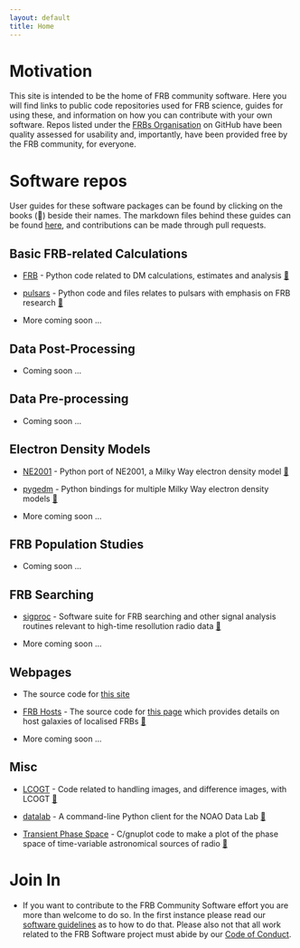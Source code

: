 ```yaml
---
layout: default
title: Home
---
```


# Motivation

This site is intended to be the home of FRB community software. Here you will find links to public code repositories used for FRB science, guides for using these, and information on how you can contribute with your own software. Repos listed under the [FRBs Organisation](https://github.com/FRBs) on GitHub have been quality assessed for usability and, importantly, have been provided free by the FRB community, for everyone.

# Software repos
User guides for these software packages can be found by clicking on the books (📓) beside their names. The markdown files behind these guides can be found [here](https://github.com/FRBs/FRBs.github.io/tree/master/user-guides), and contributions can be made through pull requests.

## Basic FRB-related Calculations

- [FRB](https://github.com/FRBs/FRB) - Python code related to DM calculations, estimates and analysis [📓](https://frb.software/user-guides/FRB.html)

- [pulsars](https://github.com/FRBs/pulsars) - Python code and files relates to pulsars with emphasis on FRB research [📓](https://frb.software/user-guides/pulsars.html)

- More coming soon ...

## Data Post-Processing

- Coming soon ...

## Data Pre-processing 

- Coming soon ...

## Electron Density Models

- [NE2001](https://github.com/FRBs/ne2001)  - Python port of NE2001, a Milky Way electron density model [📓](https://frb.software/user-guides/ne2001.html)

- [pygedm](https://github.com/FRBs/pygedm)  - Python bindings for multiple Milky Way electron density models [📓](https://frb.software/user-guides/pygedm.html)

- More coming soon ...

## FRB Population Studies 

- Coming soon ...

## FRB Searching

- [sigproc](https://github.com/FRBs/sigproc) - Software suite for FRB searching and other signal analysis routines relevant to high-time resollution radio data [📓](https://frb.software/user-guides/sigproc.html)

- More coming soon ...

## Webpages

- The source code for [this site](https://github.com/FRBs/FRBs.github.io)

- [FRB Hosts](https://github.com/FRBs/FRBhostpage) - The source code for [this page](https://frbhosts.org) which provides details on host galaxies of localised FRBs [📓](https://frb.software/user-guides/FRBhostpage.html)

- More coming soon ...

## Misc

- [LCOGT](https://github.com/FRBs/LCOGT) - Code related to handling images, and difference images, with LCOGT [📓](https://frb.software/user-guides/LCOGT.html)

- [datalab](https://github.com/FRBs/datalab) - A command-line Python client for the NOAO Data Lab [📓](https://frb.software/user-guides/datalab.html)

- [Transient Phase Space](https://github.com/FRBs/Transient_Phase_Space) - C/gnuplot code to make a plot of the phase space of time-variable astronomical sources of radio [📓](https://frb.software/user-guides/phase_space.html)

# Join In

- If you want to contribute to the FRB Community Software effort you are more than welcome to do so. In the first instance please read our [software guidelines](https://docs.google.com/document/d/1YOqif6MlPOtxfbmrT40nlKyT0szcfUEDSty3-vQjvNw/) as to how to do that. Please also not that all work related to the FRB Software project must abide by our [Code of Conduct](https://frb.software/codeconduct.html).
